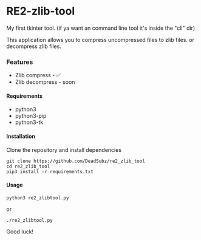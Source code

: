# RE2-zlib-tool
My first tkinter tool. (if ya want an command line tool it's inside the "cli" dir)

This application allows you to compress uncompressed files to zlib files. or decompress zlib files.

### Features 
- Zlib compress - ✅
- Zlib decompress - soon

#### Requirements
 * python3
 * python3-pip
 * python3-tk

#### Installation
Clone the repository and install dependencies
```
git clone https://github.com/DeadSubz/re2_zlib_tool
cd re2_zlib_tool
pip3 install -r requirements.txt
```

#### Usage
```
python3 re2_zlibtool.py
```
or
```
./re2_zlibtool.py
```

Good luck!
